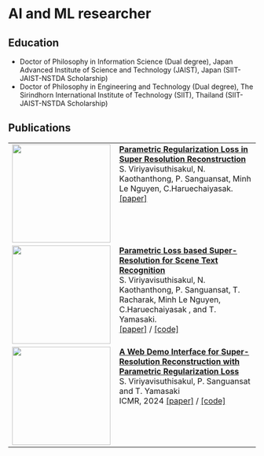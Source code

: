# AI and ML researcher

## Education 
 - Doctor of Philosophy in Information Science (Dual degree), Japan Advanced Institute of Science and Technology (JAIST), Japan (SIIT-JAIST-NSTDA Scholarship)
 - Doctor of Philosophy in Engineering and Technology (Dual degree), The Sirindhorn International Institute of Technology (SIIT), Thailand (SIIT-JAIST-NSTDA Scholarship)

## Publications
<table>
  <tr>
    <td valign="top" width="30%" style="padding-right: 10px;">
      <img src="https://supattavir.github.io/asset/image/Parametric_SR_thumb.png" width="200">
    </td>
    <td valign="top" width="70%">
     <a href="https://link.springer.com/article/10.1007/s00138-022-01315-9"> <b>Parametric Regularization Loss in Super Resolution Reconstruction</b></a><br>
     S. Viriyavisuthisakul, N. Kaothanthong, P. Sanguansat, Minh Le Nguyen, C.Haruechaiyasak.<br>
     <a href="https://link.springer.com/article/10.1007/s00138-022-01315-9">[paper]</a>
    </td>
  </tr>
  <tr>
    <td valign="top" width="30%" style="padding-right: 10px;">
      <img src="https://supattavir.github.io/asset/image/Parametric_STISR.png" width="200">
    </td>
    <td valign="top" width="70%">
      <a href="https://link.springer.com/article/10.1007/s00138-023-01416-z"> <b>Parametric Loss based Super-Resolution for Scene Text Recognition</b></a><br>
      S. Viriyavisuthisakul, N. Kaothanthong, P. Sanguansat, T. Racharak, Minh Le Nguyen, C.Haruechaiyasak , and T. Yamasaki.<br>
       <a href="https://link.springer.com/article/10.1007/s00138-023-01416-z">[paper]</a> / 
       <a href="https://github.com/supattavir/MPR">[code]</a>
    </td>
  </tr>
 
 <tr>
    <td valign="top" width="30%" style="padding-right: 10px;">
      <img src="https://supattavir.github.io/asset/image/Demo_screen" width="200">
    </td>
    <td valign="top" width="70%">
      <a href="https://link.springer.com/article/10.1007/s00138-023-01416-z"> <b>A Web Demo Interface for Super-Resolution Reconstruction with Parametric Regularization Loss</b></a><br>
      S. Viriyavisuthisakul, P. Sanguansat and T. Yamasaki<br>
      ICMR, 2024
       <a href="https://dl.acm.org/doi/10.1145/3652583.3657591">[paper]</a> / 
       <a href="https://github.com/supattavir/MPRdemo">[code]</a>
    </td>
  </tr>
</table>

<br>



